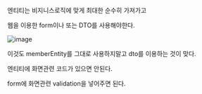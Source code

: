 엔티티는 비지니스로직에 맞게 최대한 순수히 가져가고 

웹을 이용한 form이나 또는 DTO를 사용해야한다.

![image](https://user-images.githubusercontent.com/108928206/193458081-4d5a5533-faae-4a30-8a04-421480eddb87.png)

이것도 memberEntity를 그대로 사용하지말고 dto를 이용하는 것이 맞다.

엔티티에 화면관련 코드가 있으면 안된다.

form에 화면관련 validation을 넣어주면 된다.
